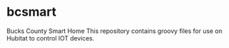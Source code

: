 # bcsmart
Bucks County Smart Home
This repository contains groovy files for use on Hubitat to control IOT devices.  
